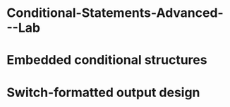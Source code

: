 # Conditional-Statements-Advanced---Lab
# Embedded conditional structures
# Switch-formatted output design
